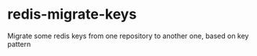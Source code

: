 redis-migrate-keys
==================

Migrate some redis keys from one repository to another one, based on key pattern
